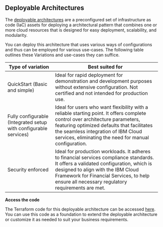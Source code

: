 ## Deployable Architectures

The [deployable architectures](https://cloud.ibm.com/docs/secure-enterprise?topic=secure-enterprise-understand-module-da) are a preconfigured set of infrastructure as code (IaC) assets for deploying a architectural pattern that combines one or more cloud resources that is designed for easy deployment, scalability, and modularity.

You can deploy this architecture that uses various ways of configurations and thus can be employed for various use-cases. The following table outlines these Variations and use-cases they can suffice.

|Type of variation | Best suited for |
|---------------|-------|
|QuickStart (Basic and simple)|Ideal for rapid deployment for demonstration and development purposes without extensive configuration. Not certified and not intended for production use.|
|Fully configurable (Integrated setup with configurable services)|Ideal for users who want flexibility with a reliable starting point. It offers complete control over architecture parameters, featuring optimized defaults that facilitates the seamless integration of IBM Cloud services, eliminating the need for manual configuration.|
|Security enforced |Ideal for production workloads. It adheres to financial services compliance standards. It offers a validated configuration, which is designed to align with the IBM Cloud Framework for Financial Services, to help ensure all necessary regulatory requirements are met.|

**Access the code**

The Terraform code for this deployable architecture can be accessed [here](./..). You can use this code as a foundation to extend the deployable architecture or customize it as needed to suit your business requirements.
